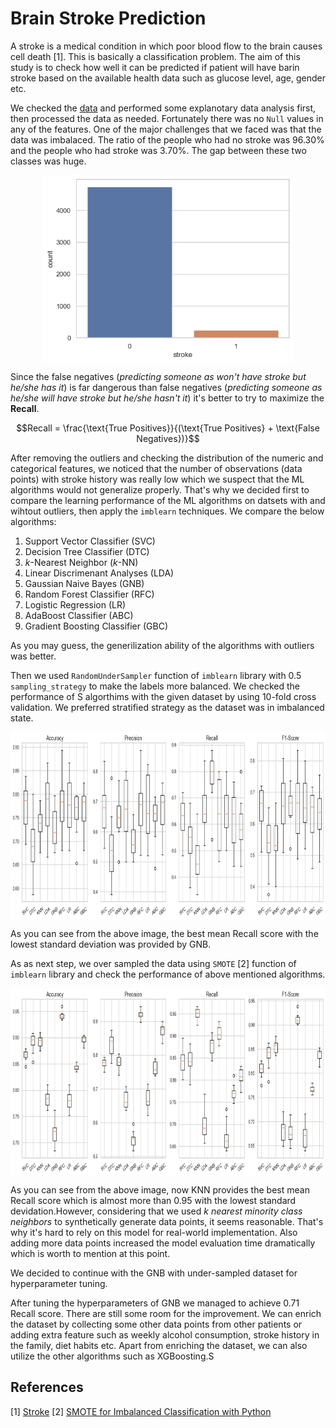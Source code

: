 # Brain Stroke Prediction
A stroke is a medical condition in which poor blood flow to the brain causes cell death [1]. This is basically a classification problem. The aim of this study is to check how well it can be predicted if patient will have barin stroke based on the available health data such as glucose level, age, gender etc.

We checked the [data](https://github.com/muscak/Brain-Stroke-Prediction/tree/main/Data) and performed some explanotary data analysis first, then processed the data as needed. Fortunately there was no `Null` values in any of the features. One of the major challenges that we faced was that the data was imbalaced. The ratio of the people who had no stroke was 96.30% and the people who had stroke was 3.70%. The gap between these two classes was huge. 
<p align='center' >
  <img src='images/target.png' align='center' height=300>
</p>

Since the false negatives (*predicting someone as won't have stroke but he/she has it*) is far dangerous than false negatives (*predicting someone as he/she will have stroke but he/she hasn't it*) it's better to try to maximize the **Recall**.

$$Recall = \frac{\text{True Positives}}{(\text{True Positives} + \text{False Negatives})}$$

After removing the outliers and checking the distribution of the numeric and categorical features, we noticed that the number of observations (data points) with stroke history was really low which we suspect that the ML algorithms would not generalize properly. That's why we decided first to compare the learning performance of the ML algorithms on datsets with and wihtout outliers, then apply the `imblearn` techniques. We compare the below algorithms:

1. Support Vector Classifier (SVC)
2. Decision Tree Classifier (DTC) 
3. $k$-Nearest Neighbor ($k$-NN)
4. Linear Discrimenant Analyses (LDA)
5. Gaussian Naive Bayes (GNB)
6. Random Forest Classifier (RFC)
7. Logistic Regression (LR)
8. AdaBoost Classifier (ABC)
9. Gradient Boosting Classifier (GBC)

As you may guess, the generilization ability of the algorithms with outliers was better.

Then we used `RandomUnderSampler` function of `imblearn` library with 0.5 `sampling_strategy` to make the labels more balanced. We checked the performance of S algorthims with the given dataset by using 10-fold cross validation. We preferred stratified strategy as the dataset was in imbalanced state.

<p align='center' >
  <img src='images/undersampling.png' align='center' height=300>
</p>

As you can see from the above image, the best mean Recall score with the lowest standard deviation was provided by GNB.

As as next step, we over sampled the data using `SMOTE` [2] function of `imblearn` library and check the performance of above mentioned algorithms.

<p align='center' >
  <img src='images/oversampling.png' align='center' height=300>
</p>

As you can see from the above image, now KNN provides the best mean Recall score which is almost more than 0.95 with the lowest standard devidation.However, considering that we used *k nearest minority class neighbors* to synthetically generate data points, it seems reasonable. That's why it's hard to rely on this model for real-world implementation. Also adding more data points increased the model evaluation time dramatically which is worth to mention at this point.

We decided to continue with the GNB with under-sampled dataset for hyperparameter tuning. 

After tuning the hyperparameters of GNB we managed to achieve 0.71 Recall score. There are still some room for the improvement. We can enrich the dataset by collecting some other data points from other patients or adding extra feature such as weekly alcohol consumption, stroke history in the family, diet habits etc. Apart from enriching the dataset, we can also utilize the other algorithms such as XGBoosting.S

## References
[1] [Stroke](https://en.wikipedia.org/wiki/Stroke)
[2] [SMOTE for Imbalanced Classification with Python](https://machinelearningmastery.com/smote-oversampling-for-imbalanced-classification/)
